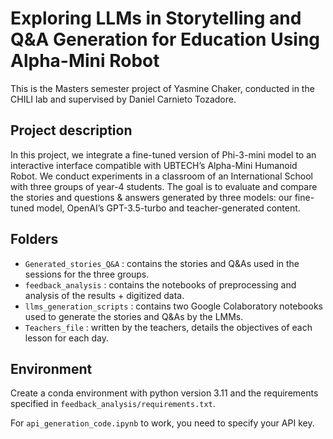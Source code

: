 # Exploring LLMs in Storytelling and Q\&A Generation for Education Using Alpha-Mini Robot

This is the Masters semester project of Yasmine Chaker, conducted in the CHILI lab and supervised by Daniel Carnieto Tozadore.

## Project description
In this project, we integrate a fine-tuned version of Phi-3-mini model to an interactive interface compatible with UBTECH’s Alpha-Mini Humanoid Robot. We conduct experiments in a classroom of an International School with three groups of year-4 students. The goal is to evaluate and compare the stories and questions & answers generated by three models: our fine-tuned model, OpenAI’s GPT-3.5-turbo and teacher-generated content.

## Folders
* `Generated_stories_Q&A` : contains the stories and Q&As used in the sessions for the three groups.
* `feedback_analysis` : contains the notebooks of preprocessing and analysis of the results + digitized data.
* `llms_generation_scripts` : contains two Google Colaboratory notebooks used to generate the stories and Q&As by the LMMs.
* `Teachers_file` : written by the teachers, details the objectives of each lesson for each day.


## Environment
Create a conda environment with python version 3.11 and the requirements specified in `feedback_analysis/requirements.txt`.

For `api_generation_code.ipynb` to work, you need to specify your API key. 


